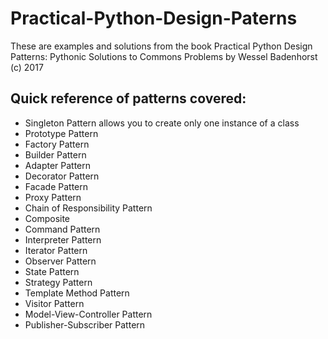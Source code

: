 # Practical-Python-Design-Paterns

These are examples and solutions from the book Practical Python Design Patterns: Pythonic Solutions to Commons Problems by Wessel Badenhorst (c) 2017

## Quick reference of patterns covered:

- Singleton Pattern
allows you to create only one instance of a class
- Prototype Pattern
- Factory Pattern
- Builder Pattern
- Adapter Pattern
- Decorator Pattern
- Facade Pattern
- Proxy Pattern
- Chain of Responsibility Pattern
- Composite
- Command Pattern
- Interpreter Pattern
- Iterator Pattern
- Observer Pattern
- State Pattern
- Strategy Pattern
- Template Method Pattern
- Visitor Pattern
- Model-View-Controller Pattern
- Publisher-Subscriber Pattern